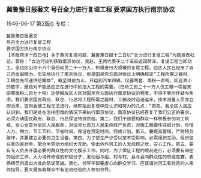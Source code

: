 ### 冀鲁豫日报著文  号召全力进行复堤工程  要求国方执行南京协议

1946-06-17
第2版()
专栏：

    冀鲁豫日报著文
    号召全力进行复堤工程
    要求国方执行南京协议
    【本报荷泽十四日电】关于黄河复堤问题，冀鲁豫日报十二日以“全力进行复堤工程”为题发表社论，首称：“自治河谈判获致南京协议，我赵、王两代表于二十五日返回荷泽，复堤工程当即动工，全边区沿河十八个县份动员二十一万人，积极进行大规模的复堤工程。边区人民已经用了自己的全副精力，忠实地执行了南京协议，但是国民党方面对协议上明确规定“工程所需之器材、工粮优先尽速供给筹拨”，截至目前为止，只运到汽车四辆、仪器两套、面粉一百吨，如此渺小的数字，是绝对不能适应正在进行中的浩大工程的需要。（已动工的二十一万人仅工粮一项每天即需面粉二百七十吨）这使解放区人民对国民党方面执行南京协议的程度，不得不表示怀疑与焦虑。我们要求国民政府、联总、行总将工程所需之器材、工粮及时迅速运来，技术测量人员亦立即派来，否则会使工程无法进行。继即指出复堤中应认识和努力的几点：“首先，我全区人民应认识到，我们是处在怎样困难的情况下来执行南京协议，南京协议已经答复了我们公正的要求，必须力请国民政府、联总、行总保证物资供给。第二，我们干部要和群众一样积极参加河工筑堤，全心全意为全区人民服务，对沿河七百万人民生命财产负责，对施工程要作详细计划，珍惜人力、物力、节工节料，节省时间。保证在预定时间，完成计划。第三、要提高警惕，严防特务破坏，并要建立必要的卫生设备。第四，为了使生产少受以至不受影响，必需组织互助，组织留在家的青壮年，配合半劳动力组织大互助。使出外作河工的人无后顾之忧，安心工作。第五、要有专人负责开展必要的群众性的文化娱乐工作。同时，为了保证工程的顺利进行，必须要有细密的组织工作。大力培养修堤的积极分子，发动组与组、村与村、县与县间群众性的筑堤竞赛，表扬模范创造出大批的筑堤英雄。第七、领导干部要虚心向群众学习。应该请对河工有经验的人来作指导，要大量吸收群众中有治河经验的人参加领导。
